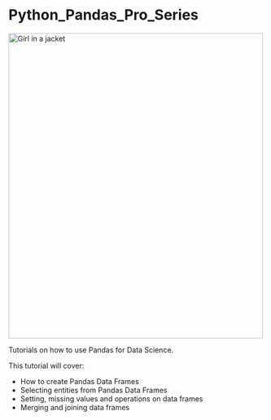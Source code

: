 # Python_Pandas_Pro_Series
<img src="img_girl.jpg" alt="Girl in a jacket" style="width:500px;height:600px;">

Tutorials on how to use Pandas for Data Science. 

This tutorial will cover:

<ul>
  <li>How to create Pandas Data Frames</li>
  <li>Selecting entities from Pandas Data Frames</li>
  <li>Setting, missing values and operations on data frames</li>
  <li>Merging and joining data frames</li>
 </ul>
